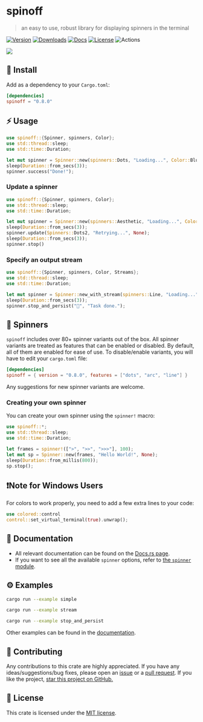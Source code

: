 # spinoff
> an easy to use, robust library for displaying spinners in the terminal

[![Version](https://img.shields.io/crates/v/spinoff.svg)](https://crates.io/crates/spinoff) [![Downloads](https://img.shields.io/crates/d/spinoff)](https://crates.io/crates/spinoff) [![Docs](https://img.shields.io/docsrs/spinoff)](https://docs.rs/spinoff/latest/spinoff) [![License](https://img.shields.io/crates/l/spinoff)](https://crates.io/crates/spinoff) ![Actions](https://img.shields.io/github/actions/workflow/status/ad4mx/spinoff/rust.yml?branch=main)


![](assets/index.gif)
## 🔨 Install
Add as a dependency to your `Cargo.toml`:

```toml
[dependencies]
spinoff = "0.8.0"
```	

## ⚡ Usage

```rust
use spinoff::{Spinner, spinners, Color};
use std::thread::sleep;
use std::time::Duration;

let mut spinner = Spinner::new(spinners::Dots, "Loading...", Color::Blue); 
sleep(Duration::from_secs(3));
spinner.success("Done!");
```

### Update a spinner

```rust
use spinoff::{Spinner, spinners, Color};
use std::thread::sleep;
use std::time::Duration;

let mut spinner = Spinner::new(spinners::Aesthetic, "Loading...", Color::Red); 
sleep(Duration::from_secs(3));
spinner.update(Spinners::Dots2, "Retrying...", None);
sleep(Duration::from_secs(3));
spinner.stop()
```

### Specify an output stream

```rust
use spinoff::{Spinner, spinners, Color, Streams};
use std::thread::sleep;
use std::time::Duration;

let mut spinner = Spinner::new_with_stream(spinners::Line, "Loading...", Color::Yellow, Streams::Stderr);
sleep(Duration::from_secs(3));
spinner.stop_and_persist("📜", "Task done.");
```

## 💫 Spinners

`spinoff` includes over 80+ spinner variants out of the box. 
All spinner variants are treated as features that can be enabled or disabled. By default, all of them are enabled for ease of use.
To disable/enable variants, you will have to edit your `cargo.toml` file:

```toml
[dependencies]
spinoff = { version = "0.8.0", features = ["dots", "arc", "line"] }
```

Any suggestions for new spinner variants are welcome. 

### Creating your own spinner
You can create your own spinner using the `spinner!` macro:

```rust
use spinoff::*;
use std::thread::sleep;
use std::time::Duration;

let frames = spinner!([">", ">>", ">>>"], 100);
let mut sp = Spinner::new(frames, "Hello World!", None);
sleep(Duration::from_millis(800));
sp.stop();
```

## ❗Note for Windows Users
For colors to work properly, you need to add a few extra lines to your code: 
```rust
use colored::control
control::set_virtual_terminal(true).unwrap();
```

## 📖 Documentation

* All relevant documentation can be found on the [Docs.rs page](https://docs.rs/spinoff/latest/spinoff/).
* If you want to see all the available `spinner` options, refer to [the `spinner` module](https://docs.rs/spinoff/0.7.0/spinoff/spinners/index.html).

## ⚙ Examples

```bash
cargo run --example simple
```
```bash
cargo run --example stream
```
```bash
cargo run --example stop_and_persist
```
Other examples can be found in the [documentation](https://docs.rs/spinoff/latest/spinoff/).
## 🚧 Contributing

Any contributions to this crate are highly appreciated. If you have any ideas/suggestions/bug fixes, please open an [issue](https://github.com/ad4mx/spinoff/issues) or a [pull request](https://github.com/ad4mx/spinoff/pulls).
If you like the project, [star this project on GitHub.](https://github.com/ad4mx/spinoff)

## 📑 License

This crate is licensed under the [MIT license](LICENSE).
